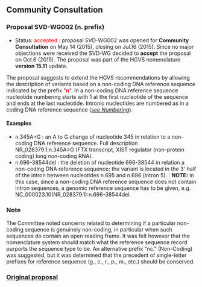 ## Community Consultation

### Proposal SVD-WG002 (n. prefix)

*	Status: <font color="red">accepted</font>
	:	proposal SVD-WG002 was opened for **Community Consultation** on May 14 (2015), closing on Jul.16 (2015). Since no major objections were received the SVD-WG decided to **accept** the proposal on Oct.6 (2015). The proposal was part of the HGVS nomenclature **version 15.11** update.

The proposal suggests to extend the HGVS recommendations by allowing the description of variants based on a non-coding DNA reference sequence indicated by the prefix "**<font color="red">n</font>**". In a non-coding DNA reference sequence nucleotide numbering starts with 1 at the first nucleotide of the sequence and ends at the last nucleotide. Intronic nucleotides are numbered as in a coding DNA reference sequence ([_see Numbering_](/background/numbering/#DNAc)).

#### Examples

*	n.345A>G
	:	an A to G change of nucleotide 345 in relation to a non-coding DNA reference sequence. Full description NR_028379.1:n.345A>G  (FTX transcript, XIST regulator (non-protein coding) long non-coding RNA).
*	n.696-38544del
	:	the deletion of nucleotide 696-38544 in relation a non-coding DNA reference sequence; the variant is located in the 3' half of the intron between nucleotides n.695 and n.696 (intron 5).
	:	**NOTE:** in this case, since a non-coding DNA reference sequence does not contain intron sequences, a genomic reference sequence has to be given, e.g. NC_000023.10(NR_028379.1):n.696-38544del.
	

### Note

The Committee noted concerns related to determining if a particular non-coding sequence is genuinely non-coding, in particular when such sequences do contain an open reading frame. It was felt however that the nomenclature system should match what the reference sequence record purports the sequence type to be. An alternative prefix "nc." (Non-Coding) was suggested, but it was determined that the precedent of single-letter prefixes for reference sequence (g., c., r., p., m., etc.) should be conserved.
	

### [Original proposal](http://www.hgvs.org/mutnomen/comments002.html)
